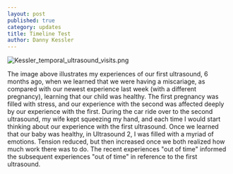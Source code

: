 ```yaml
---
layout: post
published: true
category: updates
title: Timeline Test
author: Danny Kessler
---
```

![Kessler_temporal_ultrasound_visits.png]({{site.baseurl}}/assets/Kessler_temporal_ultrasound_visits.png)

The image above illustrates my experiences of our first ultrasound, 6 months ago, when we learned that we were having a miscariage, as compared with our newest experience last week (with a different pregnancy), learning that our child was healthy. The first pregnancy was filled with stress, and our experience with the second was affected deeply by our experience with the first. During the car ride over to the second ultrasound, my wife kept squeezing my hand, and each time I would start thinking about our experience with the first ultrasound. Once we learned that our baby was healthy, in Ultrasound 2, I was filled with a myriad of emotions. Tension reduced, but then increased once we both realized how much work there was to do. The recent experiences "out of time" informed the subsequent experiences "out of time" in reference to the first ultrasound.
